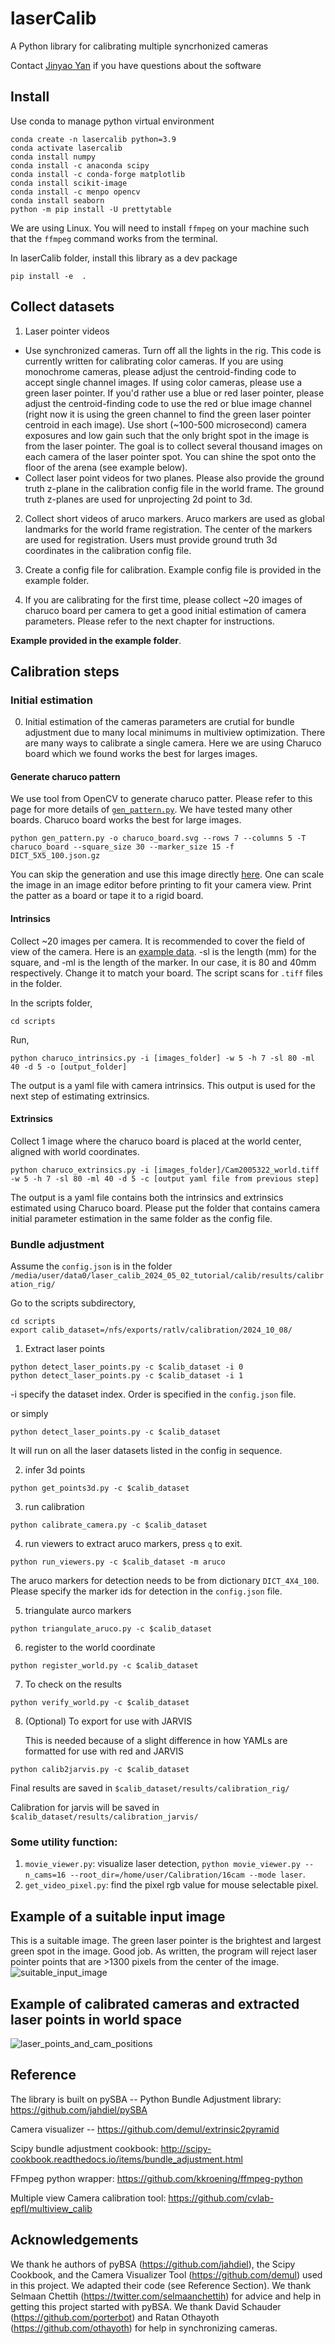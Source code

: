 # laserCalib

A Python library for calibrating multiple syncrhonized cameras

Contact [Jinyao Yan](yanj11@janelia.hhmi.org) if you have questions about the software



## Install


Use conda to manage python virtual environment


```
conda create -n lasercalib python=3.9
conda activate lasercalib
conda install numpy
conda install -c anaconda scipy
conda install -c conda-forge matplotlib
conda install scikit-image
conda install -c menpo opencv
conda install seaborn
python -m pip install -U prettytable
```
We are using Linux. You will need to install `ffmpeg` on your machine such that the `ffmpeg` command works from the terminal. 


In laserCalib folder, install this library as a dev package
```
pip install -e  .
```


## Collect datasets 
1. Laser pointer videos 


- Use synchronized cameras. Turn off all the lights in the rig. This code is currently written for calibrating color cameras. If you are using monochrome cameras, please adjust the centroid-finding code to accept single channel images. If using color cameras, please use a green laser pointer. If you'd rather use a blue or red laser pointer, please adjust the centroid-finding code to use the red or blue image channel (right now it is using the green channel to find the green laser pointer centroid in each image). Use short (~100-500 microsecond) camera exposures and low gain such that the only bright spot in the image is from the laser pointer. The goal is to collect several thousand images on each camera of the laser pointer spot. You can shine the spot onto the floor of the arena (see example below).
- Collect laser point videos for two planes. Please also provide the ground truth z-plane in the calibration config file in the world frame. The ground truth z-planes are used for unprojecting 2d point to 3d.


2. Collect short videos of aruco markers. Aruco markers are used as global landmarks for the world frame registration. The center of the markers are used for registration. Users must provide ground truth 3d coordinates in the calibration config file.


3. Create a config file for calibration. Example config file is provided in the example folder.
 
4. If you are calibrating for the first time, please collect ~20 images of charuco board per camera to get a good initial estimation of camera parameters. Please refer to the next chapter for instructions. 

<strong>Example provided in the example folder</strong>. 


## Calibration steps


### Initial estimation
0. Initial estimation of the cameras parameters are crutial for bundle adjustment due to many local minimums in multiview optimization. There are many ways to calibrate a single camera. Here we are using Charuco board which we found works the best for larges images. 

#### Generate charuco pattern

We use tool from OpenCV to generate charuco patter. Please refer to this page for more details of [`gen_pattern.py`](https://docs.opencv.org/4.x/da/d0d/tutorial_camera_calibration_pattern.html). We have tested many other boards. Charuco board works the best for large images. 


`python gen_pattern.py -o charuco_board.svg --rows 7 --columns 5 -T charuco_board --square_size 30 --marker_size 15 -f DICT_5X5_100.json.gz`

You can skip the generation and use this image directly [here](https://github.com/opencv/opencv/blob/4.x/doc/charuco_board_pattern.png). One can scale the image in an image editor before printing to fit your camera view. Print the patter as a board or tape it to a rigid board. 


#### Intrinsics
Collect ~20 images per camera. It is recommended to cover the field of view of the camera. Here is an [example data](https://hhmionline-my.sharepoint.com/:f:/g/personal/yanj11_hhmi_org1/Ehaps9iLtK9Dk8cw-9TUPzABHXQ3TKLvKY6N2lrdLAYPVA?e=iJlEwj). -sl is the length (mm) for the square, and -ml is the length of the marker. In our case, it is 80 and 40mm respectively. Change it to match your board. The script scans for `.tiff` files in the folder. 

In the scripts folder, 
```
cd scripts 
```

Run, 

```
python charuco_intrinsics.py -i [images_folder] -w 5 -h 7 -sl 80 -ml 40 -d 5 -o [output_folder]
```

The output is a yaml file with camera intrinsics. This output is used for the next step of estimating extrinsics. 

#### Extrinsics
Collect 1 image where the charuco board is placed at the world center, aligned with world coordinates. 

```
python charuco_extrinsics.py -i [images_folder]/Cam2005322_world.tiff -w 5 -h 7 -sl 80 -ml 40 -d 5 -c [output yaml file from previous step]
```

The output is a yaml file contains both the intrinsics and extrinsics estimated using Charuco board. Please put the folder that contains camera initial parameter estimation in the same folder as the config file. 


### Bundle adjustment
Assume the `config.json` is in the folder `/media/user/data0/laser_calib_2024_05_02_tutorial/calib/results/calibration_rig/`


Go to the scripts subdirectory,


```
cd scripts 
export calib_dataset=/nfs/exports/ratlv/calibration/2024_10_08/
```


1. Extract laser points
```
python detect_laser_points.py -c $calib_dataset -i 0
python detect_laser_points.py -c $calib_dataset -i 1
```
-i specify the dataset index. Order is specified in the `config.json` file. 

or simply 
```
python detect_laser_points.py -c $calib_dataset
```
It will run on all the laser datasets listed in the config in sequence. 


2. infer 3d points
```
python get_points3d.py -c $calib_dataset
```


3. run calibration
```
python calibrate_camera.py -c $calib_dataset
```


4. run viewers to extract aruco markers, press `q` to exit. 
```
python run_viewers.py -c $calib_dataset -m aruco
```
The aruco markers for detection needs to be from dictionary `DICT_4X4_100`. Please specify the marker ids for detection in the `config.json` file.


5. triangulate aurco markers
```
python triangulate_aruco.py -c $calib_dataset
```


6. register to the world coordinate
```
python register_world.py -c $calib_dataset
```


7. To check on the results
```
python verify_world.py -c $calib_dataset
```

8. (Optional) To export for use with JARVIS 

    This is needed because of a slight difference in how YAMLs are formatted for use with red and JARVIS
```
python calib2jarvis.py -c $calib_dataset
```

Final results are saved in `$calib_dataset/results/calibration_rig/` 

Calibration for jarvis will be saved in `$calib_dataset/results/calibration_jarvis/`




### Some utility function:
1. `movie_viewer.py`: visualize laser detection, `python movie_viewer.py --n_cams=16 --root_dir=/home/user/Calibration/16cam --mode laser`.
2. `get_video_pixel.py`: find the pixel rgb value for mouse selectable pixel.


## Example of a suitable input image 
This is a suitable image. The green laser pointer is the brightest and largest green spot in the image. Good job. As written, the program will reject laser pointer points that are >1300 pixels from the center of the image.  
![suitable_input_image](README_images/suitable_input_image.png) 


## Example of calibrated cameras and extracted laser points in world space 
![laser_points_and_cam_positions](README_images/laser_points_and_cam_positions.png) 


## Reference 
The library is built on pySBA -- Python Bundle Adjustment library: https://github.com/jahdiel/pySBA 


Camera visualizer -- https://github.com/demul/extrinsic2pyramid 


Scipy bundle adjustment cookbook: http://scipy-cookbook.readthedocs.io/items/bundle_adjustment.html 


FFmpeg python wrapper: https://github.com/kkroening/ffmpeg-python 


Multiple view Camera calibration tool: https://github.com/cvlab-epfl/multiview_calib


## Acknowledgements 
We thank he authors of pyBSA (https://github.com/jahdiel), the Scipy Cookbook, and the Camera Visualizer Tool (https://github.com/demul) used in this project. We adapted their code (see Reference Section). We thank Selmaan Chettih (https://twitter.com/selmaanchettih) for advice and help in getting this project started with pyBSA. We thank David Schauder (https://github.com/porterbot) and Ratan Othayoth (https://github.com/othayoth) for help in synchronizing cameras. 



